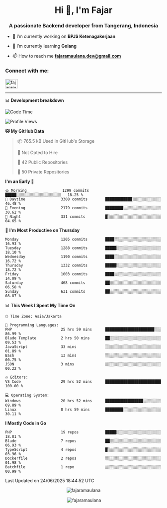 <h1 align="center">Hi 👋, I'm Fajar</h1>
<h3 align="center">A passionate Backend developer from Tangerang, Indonesia</h3>

<!-- <p align="left"> <img src="https://komarev.com/ghpvc/?username=fajaramaulana&label=Profile%20views&color=0e75b6&style=flat" alt="fajaramaulana" /> </p> -->

- 🔭 I’m currently working on **BPJS Ketenagakerjaan**

- 🌱 I’m currently learning **Golang**

- 📫 How to reach me **fajaramaulana.dev@gmail.com**

<h3 align="left">Connect with me:</h3>
<p align="left">
<a href="https://linkedin.com/in/fajar-agus-maulana-73533a180/" target="blank"><img align="center" src="https://raw.githubusercontent.com/rahuldkjain/github-profile-readme-generator/master/src/images/icons/Social/linked-in-alt.svg" alt="fajaramaulana" height="30" width="40" /></a>
</p>

-------

📊 **Development breakdown**
<!--START_SECTION:waka-->
![Code Time](http://img.shields.io/badge/Code%20Time-3%2C104%20hrs%2019%20mins-blue)

![Profile Views](http://img.shields.io/badge/Profile%20Views-0-blue)

**🐱 My GitHub Data** 

> 📦 765.5 kB Used in GitHub's Storage 
 > 
> 🚫 Not Opted to Hire
 > 
> 📜 42 Public Repositories 
 > 
> 🔑 50 Private Repositories 
 > 
**I'm an Early 🐤** 

```text
🌞 Morning                1299 commits        █████░░░░░░░░░░░░░░░░░░░░   18.25 % 
🌆 Daytime                3308 commits        ████████████░░░░░░░░░░░░░   46.48 % 
🌃 Evening                2179 commits        ████████░░░░░░░░░░░░░░░░░   30.62 % 
🌙 Night                  331 commits         █░░░░░░░░░░░░░░░░░░░░░░░░   04.65 % 
```
📅 **I'm Most Productive on Thursday** 

```text
Monday                   1205 commits        ████░░░░░░░░░░░░░░░░░░░░░   16.93 % 
Tuesday                  1288 commits        █████░░░░░░░░░░░░░░░░░░░░   18.10 % 
Wednesday                1190 commits        ████░░░░░░░░░░░░░░░░░░░░░   16.72 % 
Thursday                 1332 commits        █████░░░░░░░░░░░░░░░░░░░░   18.72 % 
Friday                   1003 commits        ████░░░░░░░░░░░░░░░░░░░░░   14.09 % 
Saturday                 468 commits         ██░░░░░░░░░░░░░░░░░░░░░░░   06.58 % 
Sunday                   631 commits         ██░░░░░░░░░░░░░░░░░░░░░░░   08.87 % 
```


📊 **This Week I Spent My Time On** 

```text
🕑︎ Time Zone: Asia/Jakarta

💬 Programming Languages: 
PHP                      25 hrs 59 mins      ██████████████████████░░░   86.99 % 
Blade Template           2 hrs 50 mins       ██░░░░░░░░░░░░░░░░░░░░░░░   09.53 % 
JavaScript               33 mins             ░░░░░░░░░░░░░░░░░░░░░░░░░   01.89 % 
Bash                     13 mins             ░░░░░░░░░░░░░░░░░░░░░░░░░   00.75 % 
JSON                     3 mins              ░░░░░░░░░░░░░░░░░░░░░░░░░   00.22 % 

🔥 Editors: 
VS Code                  29 hrs 52 mins      █████████████████████████   100.00 % 

💻 Operating System: 
Windows                  20 hrs 52 mins      █████████████████░░░░░░░░   69.89 % 
Linux                    8 hrs 59 mins       ████████░░░░░░░░░░░░░░░░░   30.11 % 
```

**I Mostly Code in Go** 

```text
PHP                      19 repos            █████░░░░░░░░░░░░░░░░░░░░   18.81 % 
Blade                    7 repos             ██░░░░░░░░░░░░░░░░░░░░░░░   06.93 % 
TypeScript               4 repos             █░░░░░░░░░░░░░░░░░░░░░░░░   03.96 % 
Dockerfile               2 repos             ░░░░░░░░░░░░░░░░░░░░░░░░░   01.98 % 
Batchfile                1 repo              ░░░░░░░░░░░░░░░░░░░░░░░░░   00.99 % 
```




 Last Updated on 24/06/2025 18:44:52 UTC
<!--END_SECTION:waka-->
<p align="center"><img align="center" src="https://github-readme-stats.vercel.app/api/top-langs?username=fajaramaulana&show_icons=true&locale=en&layout=compact" alt="fajaramaulana" /></p>

<p align="center">&nbsp;<img align="center" src="https://github-readme-stats.vercel.app/api?username=fajaramaulana&show_icons=true&locale=en" alt="fajaramaulana" /></p>
